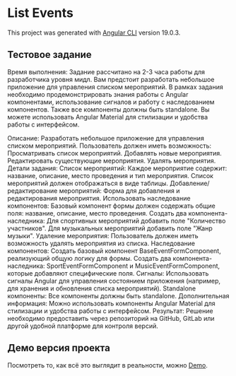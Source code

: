 # List Events

This project was generated with [Angular CLI](https://github.com/angular/angular-cli) version 19.0.3.

## Тестовое задание

Время выполнения: Задание рассчитано на 2-3 часа работы для разработчика уровня мидл.
Вам предстоит разработать небольшое приложение для управления списком мероприятий. В рамках задания необходимо продемонстрировать знания работы с Angular компонентами, использование сигналов и работу с наследованием компонентов. Также все компоненты должны быть standalone. Вы можете использовать Angular Material для стилизации и удобства работы с интерфейсом.

Описание:
Разработать небольшое приложение для управления списком мероприятий. Пользователь должен иметь возможность:
Просматривать список мероприятий.
Добавлять новые мероприятия.
Редактировать существующие мероприятия.
Удалять мероприятия.
Детали задания:
Список мероприятий:
Каждое мероприятие содержит: название, описание, место проведения и тип мероприятия.
Список мероприятий должен отображаться в виде таблицы.
Добавление/редактирование мероприятий:
Форма для добавления и редактирования мероприятия.
Использовать наследование компонентов:
Базовый компонент формы должен содержать общие поля: название, описание, место проведения.
Создать два компонента-наследника:
Для спортивных мероприятий добавить поле "Количество участников".
Для музыкальных мероприятий добавить поле "Жанр музыки".
Удаление мероприятия:
Пользователь должен иметь возможность удалять мероприятия из списка.
Наследование компонентов:
Создать базовый компонент BaseEventFormComponent, реализующий общую логику для формы.
Создать два компонента-наследника: SportEventFormComponent и MusicEventFormComponent, которые добавляют специфические поля.
Сигналы:
Использовать сигналы Angular для управления состоянием приложения (например, для хранения и обновления списка мероприятий).
Standalone компоненты:
Все компоненты должны быть standalone.
Дополнительная информация:
Можно использовать компоненты Angular Material для стилизации и удобства работы с интерфейсом.
Результат:
Решение необходимо предоставить через репозиторий на GitHub, GitLab или другой удобной платформе для контроля версий.

## Демо версия проекта

Посмотреть то, как всё это выглядит в реальности, можно [Demo](https://shimanskayaelena.github.io/list-events/).
